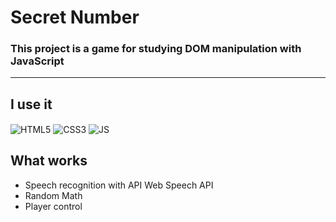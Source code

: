 # Secret Number
### This project is a game for studying DOM manipulation with JavaScript
---------------------------------------------------------------------------------------------------------

## I use it
<div style="display: inline-block">
<img align="center" alt="HTML5" src="https://img.shields.io/badge/HTML5-E34F26?style=for-the-badge&logo=html5&logoColor=white">
<img align="center" alt="CSS3" src="https://img.shields.io/badge/CSS3-1572B6?style=for-the-badge&logo=css3&logoColor=white">
<img align="center" alt="JS" src="https://img.shields.io/badge/JavaScript-323330?style=for-the-badge&logo=javascript&logoColor=F7DF1E">
</div>

## What works
- Speech recognition with API Web Speech API
- Random Math
- Player control



